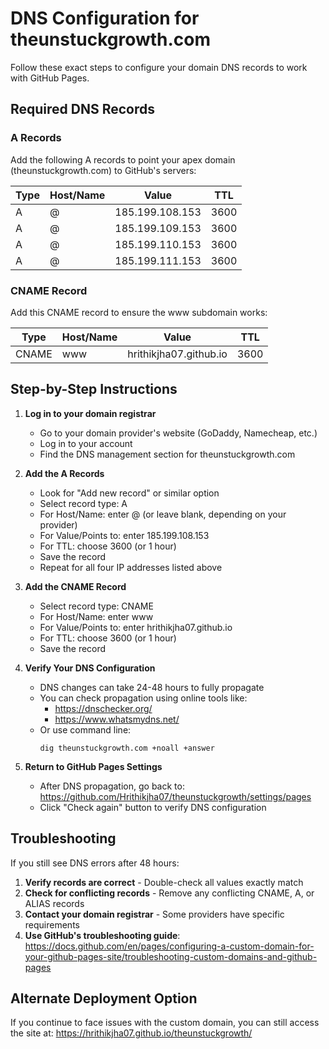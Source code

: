 # DNS Configuration for theunstuckgrowth.com

Follow these exact steps to configure your domain DNS records to work with GitHub Pages.

## Required DNS Records

### A Records
Add the following A records to point your apex domain (theunstuckgrowth.com) to GitHub's servers:

| Type | Host/Name | Value           | TTL    |
|------|-----------|-----------------|--------|
| A    | @         | 185.199.108.153 | 3600   |
| A    | @         | 185.199.109.153 | 3600   |
| A    | @         | 185.199.110.153 | 3600   |
| A    | @         | 185.199.111.153 | 3600   |

### CNAME Record
Add this CNAME record to ensure the www subdomain works:

| Type  | Host/Name | Value                       | TTL    |
|-------|-----------|----------------------------|--------|
| CNAME | www       | hrithikjha07.github.io    | 3600   |

## Step-by-Step Instructions

1. **Log in to your domain registrar**
   - Go to your domain provider's website (GoDaddy, Namecheap, etc.)
   - Log in to your account
   - Find the DNS management section for theunstuckgrowth.com

2. **Add the A Records**
   - Look for "Add new record" or similar option
   - Select record type: A
   - For Host/Name: enter @ (or leave blank, depending on your provider)
   - For Value/Points to: enter 185.199.108.153
   - For TTL: choose 3600 (or 1 hour)
   - Save the record
   - Repeat for all four IP addresses listed above

3. **Add the CNAME Record**
   - Select record type: CNAME
   - For Host/Name: enter www
   - For Value/Points to: enter hrithikjha07.github.io
   - For TTL: choose 3600 (or 1 hour)
   - Save the record

4. **Verify Your DNS Configuration**
   - DNS changes can take 24-48 hours to fully propagate
   - You can check propagation using online tools like:
     - https://dnschecker.org/
     - https://www.whatsmydns.net/
   - Or use command line:
     ```
     dig theunstuckgrowth.com +noall +answer
     ```

5. **Return to GitHub Pages Settings**
   - After DNS propagation, go back to:
     https://github.com/Hrithikjha07/theunstuckgrowth/settings/pages
   - Click "Check again" button to verify DNS configuration

## Troubleshooting

If you still see DNS errors after 48 hours:

1. **Verify records are correct** - Double-check all values exactly match
2. **Check for conflicting records** - Remove any conflicting CNAME, A, or ALIAS records
3. **Contact your domain registrar** - Some providers have specific requirements
4. **Use GitHub's troubleshooting guide**: 
   https://docs.github.com/en/pages/configuring-a-custom-domain-for-your-github-pages-site/troubleshooting-custom-domains-and-github-pages

## Alternate Deployment Option

If you continue to face issues with the custom domain, you can still access the site at:
https://hrithikjha07.github.io/theunstuckgrowth/ 